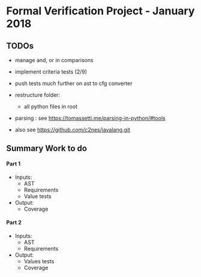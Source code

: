 # Formal Verification Project - January 2018

## TODOs
- manage and, or in comparisons
- implement criteria tests (2/9)
- push tests much further on ast to cfg converter

- restructure folder:
    - all python files in root

- parsing : see https://tomassetti.me/parsing-in-python/#tools
- also see https://github.com/c2nes/javalang.git

## Summary Work to do
#### Part 1
- Inputs:
    - AST
    - Requirements
    - Value tests
- Output:
    - Coverage

#### Part 2
- Inputs:
    - AST
    - Requirements
- Output:
    - Values tests
    - Coverage